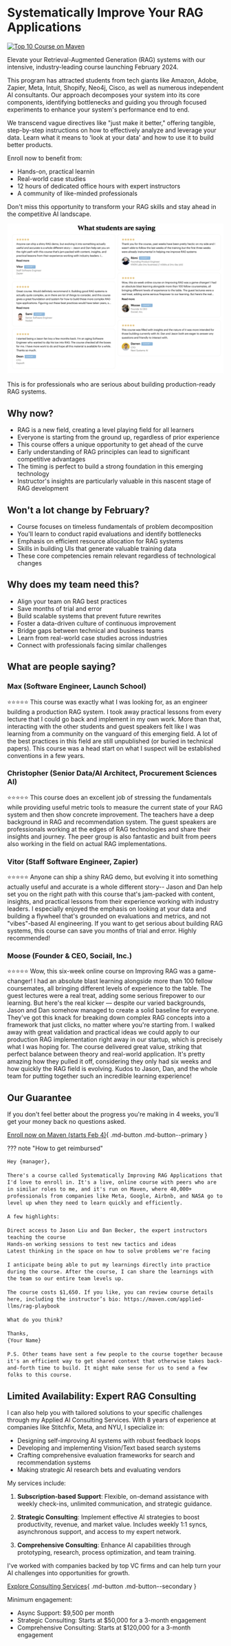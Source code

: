 # Systematically Improve Your RAG Applications

[![Top 10 Course on Maven](writing/posts/img/rag-playbook-course.png)](https://maven.com/applied-llms/rag-playbook)

Elevate your Retrieval-Augmented Generation (RAG) systems with our intensive, industry-leading course launching February 2024.

This program has attracted students from tech giants like Amazon, Adobe, Zapier, Meta, Intuit, Shopify, Neo4j, Cisco, as well as numerous independent AI consultants. Our approach decomposes your system into its core components, identifying bottlenecks and guiding you through focused experiments to enhance your system's performance end to end.

We transcend vague directives like "just make it better," offering tangible, step-by-step instructions on how to effectively analyze and leverage your data. Learn what it means to 'look at your data' and how to use it to build better products.

Enroll now to benefit from:

- Hands-on, practical learnin
- Real-world case studies
- 12 hours of dedicated office hours with expert instructors
- A community of like-minded professionals

Don't miss this opportunity to transform your RAG skills and stay ahead in the competitive AI landscape.

![RAG Playbook Course](writing/posts/img/course-review.png)

This is for professionals who are serious about building production-ready RAG systems. 

## Why now?

- RAG is a new field, creating a level playing field for all learners
- Everyone is starting from the ground up, regardless of prior experience
- This course offers a unique opportunity to get ahead of the curve
- Early understanding of RAG principles can lead to significant competitive advantages
- The timing is perfect to build a strong foundation in this emerging technology
- Instructor's insights are particularly valuable in this nascent stage of RAG development

## Won't a lot change by February?

- Course focuses on timeless fundamentals of problem decomposition
- You'll learn to conduct rapid evaluations and identify bottlenecks
- Emphasis on efficient resource allocation for RAG systems
- Skills in building UIs that generate valuable training data
- These core competencies remain relevant regardless of technological changes

## Why does my team need this?

- Align your team on RAG best practices
- Save months of trial and error
- Build scalable systems that prevent future rewrites
- Foster a data-driven culture of continuous improvement
- Bridge gaps between technical and business teams
- Learn from real-world case studies across industries
- Connect with professionals facing similar challenges

## What are people saying?

### Max (Software Engineer, Launch School)
⭐⭐⭐⭐⭐
This course was exactly what I was looking for, as an engineer building a production RAG system. I took away practical lessons from every lecture that I could go back and implement in my own work. More than that, interacting with the other students and guest speakers felt like I was learning from a community on the vanguard of this emerging field. A lot of the best practices in this field are still unpublished (or buried in technical papers). This course was a head start on what I suspect will be established conventions in a few years.

### Christopher (Senior Data/AI Architect, Procurement Sciences AI)
⭐⭐⭐⭐⭐
This course does an excellent job of stressing the fundamentals while providing useful metric tools to measure the current state of your RAG system and then show concrete improvement. The teachers have a deep background in RAG and recommendation system. The guest speakers are professionals working at the edges of RAG technologies and share their insights and journey. The peer group is also fantastic and built from peers also working in the field on actual RAG implementations.

### Vitor (Staff Software Engineer, Zapier)
⭐⭐⭐⭐⭐
Anyone can ship a shiny RAG demo, but evolving it into something actually useful and accurate is a whole different story-- Jason and Dan help set you on the right path with this course that's jam-packed with content, insights, and practical lessons from their experience working with industry leaders. I especially enjoyed the emphasis on looking at your data and building a flywheel that's grounded on evaluations and metrics, and not "vibes"-based AI engineering. If you want to get serious about building RAG systems, this course can save you months of trial and error. Highly recommended!

### Moose (Founder & CEO, Sociail, Inc.)
⭐⭐⭐⭐⭐
Wow, this six-week online course on Improving RAG was a game-changer! I had an absolute blast learning alongside more than 100 fellow coursemates, all bringing different levels of experience to the table. The guest lectures were a real treat, adding some serious firepower to our learning. But here's the real kicker — despite our varied backgrounds, Jason and Dan somehow managed to create a solid baseline for everyone. They've got this knack for breaking down complex RAG concepts into a framework that just clicks, no matter where you're starting from. I walked away with great validation and practical ideas we could apply to our production RAG implementation right away in our startup, which is precisely what I was hoping for. The course delivered great value, striking that perfect balance between theory and real-world application. It's pretty amazing how they pulled it off, considering they only had six weeks and how quickly the RAG field is evolving. Kudos to Jason, Dan, and the whole team for putting together such an incredible learning experience!

## Our Guarantee

If you don't feel better about the progress you're making in 4 weeks, you'll get your money back no questions asked.

[Enroll now on Maven (starts Feb 4)](https://maven.com/applied-llms/rag-playbook){ .md-button .md-button--primary }

??? note "How to get reimbursed"

    Hey {manager},

    There's a course called Systematically Improving RAG Applications that I'd love to enroll in. It's a live, online course with peers who are in similar roles to me, and it's run on Maven, where 40,000+ professionals from companies like Meta, Google, Airbnb, and NASA go to level up when they need to learn quickly and efficiently.

    A few highlights:

    Direct access to Jason Liu and Dan Becker, the expert instructors teaching the course
    Hands-on working sessions to test new tactics and ideas
    Latest thinking in the space on how to solve problems we're facing

    I anticipate being able to put my learnings directly into practice during the course. After the course, I can share the learnings with the team so our entire team levels up.

    The course costs $1,650. If you like, you can review course details here, including the instructor’s bio: https://maven.com/applied-llms/rag-playbook

    What do you think?

    Thanks,
    {Your Name}

    P.S. Other teams have sent a few people to the course together because it's an efficient way to get shared context that otherwise takes back-and-forth time to build. It might make sense for us to send a few folks to this course.


## Limited Availability: Expert RAG Consulting

I can also help you with tailored solutions to your specific challenges through my Applied AI Consulting Services. With 8 years of experience at companies like Stitchfix, Meta, and NYU, I specialize in:

- Designing self-improving AI systems with robust feedback loops
- Developing and implementing Vision/Text based search systems
- Crafting comprehensive evaluation frameworks for search and recommendation systems
- Making strategic AI research bets and evaluating vendors

My services include:

1. **Subscription-based Support**: Flexible, on-demand assistance with weekly check-ins, unlimited communication, and strategic guidance.

2. **Strategic Consulting**: Implement effective AI strategies to boost productivity, revenue, and market value. Includes weekly 1:1 syncs, asynchronous support, and access to my expert network.

3. **Comprehensive Consulting**: Enhance AI capabilities through prototyping, research, process optimization, and team training.

I've worked with companies backed by top VC firms and can help turn your AI challenges into opportunities for growth.

[Explore Consulting Services](services.md){ .md-button .md-button--secondary }

Minimum engagement: 
- Async Support: $9,500 per month
- Strategic Consulting: Starts at $50,000 for a 3-month engagement
- Comprehensive Consulting: Starts at $120,000 for a 3-month engagement